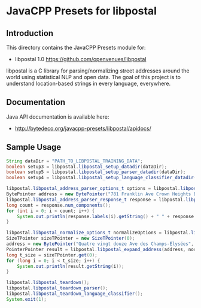 JavaCPP Presets for libpostal
========================

Introduction
------------
This directory contains the JavaCPP Presets module for:

 * libpostal 1.0  https://github.com/openvenues/libpostal
 
libpostal is a C library for parsing/normalizing street addresses around the world using statistical NLP and open data.
The goal of this project is to understand location-based strings in every language, everywhere.

Documentation
-------------
Java API documentation is available here:

 * http://bytedeco.org/javacpp-presets/libpostal/apidocs/


Sample Usage
------------
```java
String dataDir = "PATH_TO_LIBPOSTAL_TRAINING_DATA";
boolean setup3 = libpostal.libpostal_setup_datadir(dataDir);
boolean setup5 = libpostal.libpostal_setup_parser_datadir(dataDir);
boolean setup4 = libpostal.libpostal_setup_language_classifier_datadir(dataDir);

libpostal.libpostal_address_parser_options_t options = libpostal.libpostal_get_address_parser_default_options();
BytePointer address = new BytePointer("781 Franklin Ave Crown Heights Brooklyn NYC NY 11216 USA", StandardCharsets.UTF_8.name());
libpostal.libpostal_address_parser_response_t response = libpostal.libpostal_parse_address(address, options);
long count = response.num_components();
for (int i = 0; i < count; i++) {
    System.out.println(response.labels(i).getString() + " " + response.components(i).getString());
}

libpostal.libpostal_normalize_options_t normalizeOptions = libpostal.libpostal_get_default_options();
SizeTPointer sizeTPointer = new SizeTPointer(0);
address = new BytePointer("Quatre vingt douze Ave des Champs-Élysées", StandardCharsets.UTF_8.name());
PointerPointer result = libpostal.libpostal_expand_address(address, normalizeOptions, sizeTPointer);
long t_size = sizeTPointer.get(0);
for (long i = 0; i < t_size; i++) {
    System.out.println(result.getString(i));
}

libpostal.libpostal_teardown();
libpostal.libpostal_teardown_parser();
libpostal.libpostal_teardown_language_classifier();
System.exit(1);